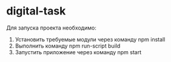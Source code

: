 # digital-task
Для запуска проекта необходимо:

1. Установить требуемые модули через команду npm install
2. Выполнить команду npm run-script build
3. Запустить приложение через команду npm start
